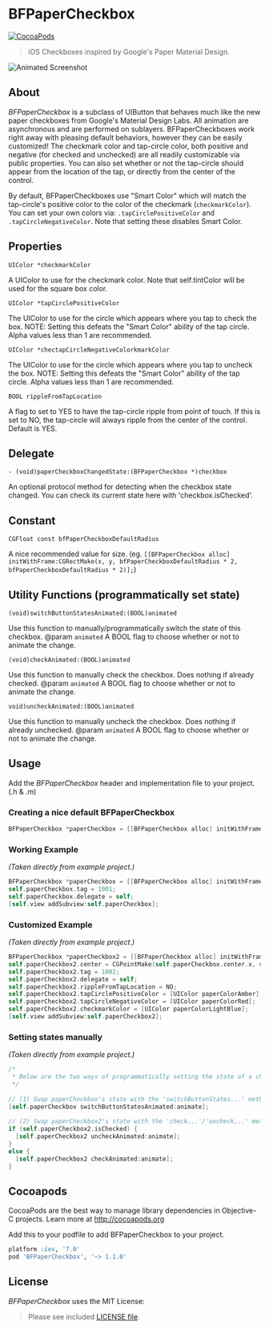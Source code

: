 BFPaperCheckbox
=============
[![CocoaPods](https://img.shields.io/cocoapods/v/BFPaperCheckbox.svg?style=flat)](https://github.com/bfeher/BFPaperCheckbox)

> iOS Checkboxes inspired by Google's Paper Material Design. 

![Animated Screenshot](https://raw.githubusercontent.com/bfeher/BFPaperCheckbox/master/BFPaperCheckboxDemoGif.gif "Animated Screenshot")


About
---------
_BFPaperCheckbox_ is a subclass of UIButton that behaves much like the new paper checkboxes from Google's Material Design Labs.
All animation are asynchronous and are performed on sublayers.
BFPaperCheckboxes work right away with pleasing default behaviors, however they can be easily customized! The checkmark color and tap-circle color, both positive and negative (for checked and unchecked) are all readily customizable via public properties.
You can also set whether or not the tap-circle should appear from the location of the tap, or directly from the center of the control.

By default, BFPaperCheckboxes use "Smart Color" which will match the tap-circle's positive color to the color of the checkmark (`checkmarkColor`).
You can set your own colors via: `.tapCirclePositiveColor` and `.tapCircleNegativeColor`. Note that setting these disables Smart Color.

## Properties
`UIColor *checkmarkColor` 

A UIColor to use for the checkmark color. Note that self.tintColor will be used for the square box color.


`UIColor *tapCirclePositiveColor` 

The UIColor to use for the circle which appears where you tap to check the box. NOTE: Setting this defeats the "Smart Color" ability of the tap circle. Alpha values less than 1 are recommended.


`UIColor *chectapCircleNegativeColorkmarkColor` 

The UIColor to use for the circle which appears where you tap to uncheck the box. NOTE: Setting this defeats the "Smart Color" ability of the tap circle. Alpha values less than 1 are recommended.


`BOOL rippleFromTapLocation`

A flag to set to YES to have the tap-circle ripple from point of touch. If this is set to NO, the tap-circle will always ripple from the center of the control. Default is YES.

## Delegate
`- (void)paperCheckboxChangedState:(BFPaperCheckbox *)checkbox`

An optional protocol method for detecting when the checkbox state changed. You can check its current state here with 'checkbox.isChecked'.

## Constant
`CGFloat const bfPaperCheckboxDefaultRadius`

A nice recommended value for size. (eg. `[[BFPaperCheckbox alloc] initWithFrame:CGRectMake(x, y, bfPaperCheckboxDefaultRadius * 2, bfPaperCheckboxDefaultRadius * 2)];`)

## Utility Functions (programmatically set state)
`(void)switchButtonStatesAnimated:(BOOL)animated`

Use this function to manually/programmatically switch the state of this checkbox.
@param `animated` A BOOL flag to choose whether or not to animate the change.


`(void)checkAnimated:(BOOL)animated`

Use this function to manually check the checkbox. Does nothing if already checked.
@param `animated` A BOOL flag to choose whether or not to animate the change.


`void)uncheckAnimated:(BOOL)animated`

Use this function to manually uncheck the checkbox. Does nothing if already unchecked.
@param `animated` A BOOL flag to choose whether or not to animate the change.



Usage
---------
Add the _BFPaperCheckbox_ header and implementation file to your project. (.h & .m)

### Creating a nice default BFPaperCheckbox
```objective-c
BFPaperCheckbox *paperCheckbox = [[BFPaperCheckbox alloc] initWithFrame:CGRectMake(x, y, bfPaperCheckboxDefaultRadius * 2, bfPaperCheckboxDefaultRadius * 2)];
```

### Working Example
*(Taken directly from example project.)*
```objective-c
BFPaperCheckbox *paperCheckbox = [[BFPaperCheckbox alloc] initWithFrame:CGRectMake(20, 150, bfPaperCheckboxDefaultRadius * 2, bfPaperCheckboxDefaultRadius * 2)];
self.paperCheckbox.tag = 1001;
self.paperCheckbox.delegate = self;
[self.view addSubview:self.paperCheckbox];
```

### Customized Example
*(Taken directly from example project.)*
```objective-c
BFPaperCheckbox *paperCheckbox2 = [[BFPaperCheckbox alloc] initWithFrame:CGRectMake(0, 250, 25 * 2, 25 * 2)];
self.paperCheckbox2.center = CGPointMake(self.paperCheckbox.center.x, self.paperCheckbox2.frame.origin.y);
self.paperCheckbox2.tag = 1002;
self.paperCheckbox2.delegate = self;
self.paperCheckbox2.rippleFromTapLocation = NO;
self.paperCheckbox2.tapCirclePositiveColor = [UIColor paperColorAmber]; // We could use [UIColor colorWithAlphaComponent] here to make a better tap-circle.
self.paperCheckbox2.tapCircleNegativeColor = [UIColor paperColorRed];   // We could use [UIColor colorWithAlphaComponent] here to make a better tap-circle.
self.paperCheckbox2.checkmarkColor = [UIColor paperColorLightBlue];
[self.view addSubview:self.paperCheckbox2];
```

### Setting states manually
*(Taken directly from example project.)*
```objective-c
/* 
 * Below are the two ways of programmatically setting the state of a checkbox.
 */
    
// (1) Swap paperCheckbox's state with the 'switchButtonStates...' method:
[self.paperCheckbox switchButtonStatesAnimated:animate];
    
// (2) Swap paperCheckbox2's state with the 'check...'/'uncheck...' methods:
if (self.paperCheckbox2.isChecked) {
  [self.paperCheckbox2 uncheckAnimated:animate];
}
else {
  [self.paperCheckbox2 checkAnimated:animate];
}
```

Cocoapods
-------

CocoaPods are the best way to manage library dependencies in Objective-C projects.
Learn more at http://cocoapods.org

Add this to your podfile to add BFPaperCheckbox to your project.
```ruby
platform :ios, '7.0'
pod 'BFPaperCheckbox', '~> 1.1.0'
```


License
--------
_BFPaperCheckbox_ uses the MIT License:

> Please see included [LICENSE file](https://raw.githubusercontent.com/bfeher/BFPaperCheckbox/master/LICENSE.md).
